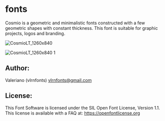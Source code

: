 # fonts

Cosmio is a geometric and minimalistic fonts constructed with a few geometric shapes with constant thickness. This font is suitable for graphic projects, logos and branding.

![CosmioLT_1260x840](https://github.com/vlrnfonts/fonts/assets/160312338/8eed4009-050f-447e-850c-7969402a1c12)

![CosmioLT_1260x840 1](https://github.com/vlrnfonts/fonts/assets/160312338/ee61697b-1341-4721-9199-3f92ca238449)

## Author:
Valeriano (vlrnfonts) vlrnfonts@gmail.com

## License: 
This Font Software is licensed under the SIL Open Font License, Version 1.1. This license is available with a FAQ at:
https://openfontlicense.org
